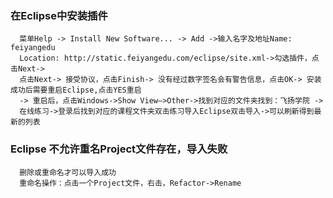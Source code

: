 
### 在Eclipse中安装插件
```
  菜单Help -> Install New Software... -> Add ->输入名字及地址Name: feiyangedu
  Location: http://static.feiyangedu.com/eclipse/site.xml->勾选插件，点击Next-> 
  点击Next-> 接受协议，点击Finish-> 没有经过数字签名会有警告信息，点击OK-> 安装成功后需要重启Eclipse,点击YES重启
  -> 重启后，点击Windows->Show View—>Other->找到对应的文件夹找到：飞扬学院 -> 
  在线练习->登录后找到对应的课程文件夹双击练习导入Eclipse双击导入->可以刷新得到最新的列表

```

### Eclipse 不允许重名Project文件存在，导入失败
```
  删除或重命名才可以导入成功
  重命名操作：点击一个Project文件，右击，Refactor->Rename

```




```

